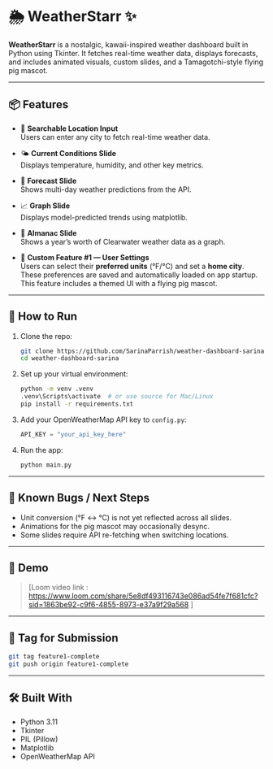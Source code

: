# 🌦️ WeatherStarr ✨

**WeatherStarr** is a nostalgic, kawaii-inspired weather dashboard built in Python using Tkinter. It fetches real-time weather data, displays forecasts, and includes animated visuals, custom slides, and a Tamagotchi-style flying pig mascot.

---

## 📦 Features

- 📍 **Searchable Location Input**  
  Users can enter any city to fetch real-time weather data.

- 🌤️ **Current Conditions Slide**  
  Displays temperature, humidity, and other key metrics.

- 🔮 **Forecast Slide**  
  Shows multi-day weather predictions from the API.

- 📈 **Graph Slide**  
  Displays model-predicted trends using matplotlib.

- 🌙 **Almanac Slide**  
  Shows a year’s worth of Clearwater weather data as a graph.

- 🐷 **Custom Feature #1 — User Settings**  
  Users can select their **preferred units** (°F/°C) and set a **home city**. These preferences are saved and automatically loaded on app startup. This feature includes a themed UI with a flying pig mascot.

---

## 🚀 How to Run

1. Clone the repo:
   ```bash
   git clone https://github.com/SarinaParrish/weather-dashboard-sarina.git
   cd weather-dashboard-sarina
   ```

2. Set up your virtual environment:
   ```bash
   python -m venv .venv
   .venv\Scripts\activate  # or use source for Mac/Linux
   pip install -r requirements.txt
   ```

3. Add your OpenWeatherMap API key to `config.py`:
   ```python
   API_KEY = "your_api_key_here"
   ```

4. Run the app:
   ```bash
   python main.py
   ```

---

## 🐛 Known Bugs / Next Steps

- Unit conversion (°F ↔ °C) is not yet reflected across all slides.
- Animations for the pig mascot may occasionally desync.
- Some slides require API re-fetching when switching locations.

---

## 🎥 Demo

> [Loom video link :
 https://www.loom.com/share/5e8df493116743e086ad54fe7f681cfc?sid=1863be92-c9f6-4855-8973-e37a9f29a568 ] 


---

## 🔖 Tag for Submission

```bash
git tag feature1-complete
git push origin feature1-complete
```

---

## 🛠️ Built With

- Python 3.11
- Tkinter
- PIL (Pillow)
- Matplotlib
- OpenWeatherMap API
